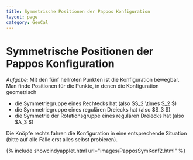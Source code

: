```yaml
---
title: Symmetrische Positionen der Pappos Konfiguration
layout: page
category: GeoCal
---
```


# Symmetrische Positionen der Pappos Konfiguration

*Aufgabe:* Mit den fünf hellroten Punkten ist die Konfiguration bewegbar.
Man finde Positionen für die Punkte, in denen die Konfiguration geometrisch

   * die Symmetriegruppe eines Rechtecks hat (also $S_2 \times S_2 $)
   * die Symmetriegruppe eines regulären Dreiecks hat (also $S_3 $)
   * die Symmetrie der Rotationsgruppe eines regulären Dreiecks hat (also $A_3 $)


Die Knöpfe rechts fahren die Konfiguration in eine entsprechende Situation
(bitte auf alle Fälle erst alles selbst probieren).


{% include showcindyapplet.html url="images/PapposSymKonf2.html" %}

